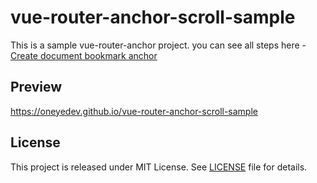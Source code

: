 # vue-router-anchor-scroll-sample

This is a sample vue-router-anchor project. you can see all steps here - [Create document bookmark anchor](https://oneyedev.github.io/article?id=create-document-bookmark-anchor)

## Preview
https://oneyedev.github.io/vue-router-anchor-scroll-sample

## License
This project is released under MIT License. See [LICENSE](https://github.com/oneyedev/vue-showdown-highlight-sample/blob/master/LICENSE) file for details.

